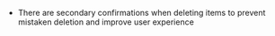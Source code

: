 - There are secondary confirmations when deleting items to prevent mistaken deletion and improve user experience
